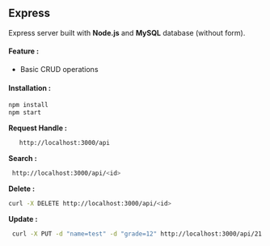 ## **Express**

Express server built with **Node.js** and **MySQL** database (without form).
#### Feature :
  - Basic CRUD operations

#### Installation : 
```sh
npm install
npm start
```

**Request Handle :**
```sh
   http://localhost:3000/api
  ```
**Search :**
```sh
 http://localhost:3000/api/<id>
   ```
**Delete :**
 ```sh
 curl -X DELETE http://localhost:3000/api/<id>
  ```
 
**Update :** 
 ```sh
  curl -X PUT -d "name=test" -d "grade=12" http://localhost:3000/api/21
   ```
 
